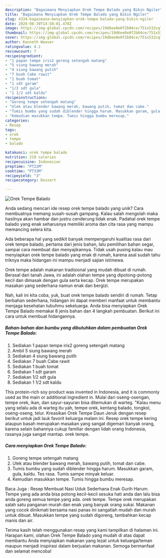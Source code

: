 ```yaml
---
description: "Bagaimana Menyiapkan Orek Tempe Balado yang Bikin Ngiler"
title: "Bagaimana Menyiapkan Orek Tempe Balado yang Bikin Ngiler"
slug: 4334-bagaimana-menyiapkan-orek-tempe-balado-yang-bikin-ngiler
date: 2020-08-30T14:58:01.478Z
image: https://img-global.cpcdn.com/recipes/19d6ee0e0f2b04ce/751x532cq70/orek-tempe-balado-foto-resep-utama.jpg
thumbnail: https://img-global.cpcdn.com/recipes/19d6ee0e0f2b04ce/751x532cq70/orek-tempe-balado-foto-resep-utama.jpg
cover: https://img-global.cpcdn.com/recipes/19d6ee0e0f2b04ce/751x532cq70/orek-tempe-balado-foto-resep-utama.jpg
author: Kenneth Weaver
ratingvalue: 4.1
reviewcount: 7
recipeingredient:
- "1 papan tempe iris2 goreng setengah matang"
- "5 siung bawang merah"
- "4 siung bawang putih"
- "7 buah Cabe rawit"
- "1 buah tomat"
- "1 sdt garam"
- "1/2 sdt gula"
- "1 1/2 sdt kaldu"
recipeinstructions:
- "Goreng tempe setengah matang"
- "Ulek atau blender bawang merah, bawang putih, tomat dan cabe."
- "Tumis bumbu yang sudah diblender hingga harum. Masukkan garam, gula, kaldu. Tes rasa. Tumis sampe minyak keluar."
- "Kemudian masukkan tempe. Tumis hingga bumbu meresap."
categories:
- Resep
tags:
- orek
- tempe
- balado

katakunci: orek tempe balado 
nutrition: 219 calories
recipecuisine: Indonesian
preptime: "PT22M"
cooktime: "PT33M"
recipeyield: "3"
recipecategory: Dessert

---
```



![Orek Tempe Balado](https://img-global.cpcdn.com/recipes/19d6ee0e0f2b04ce/751x532cq70/orek-tempe-balado-foto-resep-utama.jpg)

Anda sedang mencari ide resep orek tempe balado yang unik? Cara membuatnya memang susah-susah gampang. Kalau salah mengolah maka hasilnya akan hambar dan justru cenderung tidak enak. Padahal orek tempe balado yang enak seharusnya memiliki aroma dan cita rasa yang mampu memancing selera kita.

Ada beberapa hal yang sedikit banyak mempengaruhi kualitas rasa dari orek tempe balado, pertama dari jenis bahan, lalu pemilihan bahan segar, sampai cara membuat dan menyajikannya. Tidak usah pusing kalau mau menyiapkan orek tempe balado yang enak di rumah, karena asal sudah tahu triknya maka hidangan ini mampu menjadi sajian istimewa.

Orek tempe adalah makanan tradisional yang mudah dibuat di rumah. Berasal dari tanah Jawa, ini adalah olahan tempe yang dipotong-potong kecil dan dimasak dengan gula serta kecap. Orek tempe merupakan masakan yang sederhana namun enak dan bergizi.


Nah, kali ini kita coba, yuk, buat orek tempe balado sendiri di rumah. Tetap berbahan sederhana, hidangan ini dapat memberi manfaat untuk membantu menjaga kesehatan tubuhmu sekeluarga. Anda bisa menyiapkan Orek Tempe Balado memakai 8 jenis bahan dan 4 langkah pembuatan. Berikut ini cara untuk membuat hidangannya.

<!--inarticleads1-->

##### Bahan-bahan dan bumbu yang dibutuhkan dalam pembuatan Orek Tempe Balado:

1. Sediakan 1 papan tempe iris2 goreng setengah matang
1. Ambil 5 siung bawang merah
1. Sediakan 4 siung bawang putih
1. Sediakan 7 buah Cabe rawit
1. Sediakan 1 buah tomat
1. Sediakan 1 sdt garam
1. Sediakan 1/2 sdt gula
1. Sediakan 1 1/2 sdt kaldu


This protein-rich soy product was invented in Indonesia, and it is commonly used as the main or additional ingredient in. Mulai dari oseng-osengan, tempe orek, ikan, dan sayur-sayuran bisa ditemukan di warteg. &#34;Kalau menu yang selalu ada di warteg itu yah, tempe orek, kentang balado, tongkol, oseng-oseng, telur. Kreasikan Orek Tempe Daun Jeruk dengan resep berikut untuk jadi lauk favorit keluarga malam ini. Resep orek tempe kering ataupun basah merupakan masakan yang sangat digemari banyak orang, karena selain bahannya cukup familiar dengan lidah orang Indonesia, rasanya juga sangat mantap. orek tempe. 

<!--inarticleads2-->

##### Cara menyiapkan Orek Tempe Balado:

1. Goreng tempe setengah matang
1. Ulek atau blender bawang merah, bawang putih, tomat dan cabe.
1. Tumis bumbu yang sudah diblender hingga harum. Masukkan garam, gula, kaldu. Tes rasa. Tumis sampe minyak keluar.
1. Kemudian masukkan tempe. Tumis hingga bumbu meresap.


Baca Juga : Resep Membuat Nasi Uduk Sederhana Enak Gurih Harum. Tempe yang ada anda bisa potong kecil-kecil sesuka hati anda dan lalu bisa anda goreng semua tempe yang ada. orek tempe. Tempe orek merupakan salah satu panganan murah dan enak yang banyak orang sukai. Makanan yang cocok dinikmati bersama nasi panas ini sangatlah mudah dan murah untuk dibuat. Masukkan tempe yang sudah digoreng, tambahkan kecap manis dan air. 

Terima kasih telah menggunakan resep yang kami tampilkan di halaman ini. Harapan kami, olahan Orek Tempe Balado yang mudah di atas dapat membantu Anda menyiapkan makanan yang lezat untuk keluarga/teman maupun menjadi inspirasi dalam berjualan makanan. Semoga bermanfaat dan selamat mencoba!
